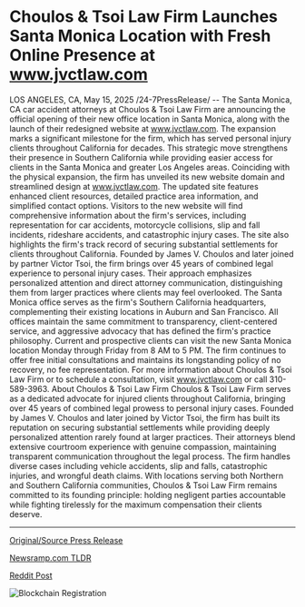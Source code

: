 # Choulos & Tsoi Law Firm Launches Santa Monica Location with Fresh Online Presence at www.jvctlaw.com

LOS ANGELES, CA, May 15, 2025 /24-7PressRelease/ -- The Santa Monica, CA car accident attorneys at Choulos & Tsoi Law Firm are announcing the official opening of their new office location in Santa Monica, along with the launch of their redesigned website at www.jvctlaw.com.  The expansion marks a significant milestone for the firm, which has served personal injury clients throughout California for decades. This strategic move strengthens their presence in Southern California while providing easier access for clients in the Santa Monica and greater Los Angeles areas.  Coinciding with the physical expansion, the firm has unveiled its new website domain and streamlined design at www.jvctlaw.com. The updated site features enhanced client resources, detailed practice area information, and simplified contact options.  Visitors to the new website will find comprehensive information about the firm's services, including representation for car accidents, motorcycle collisions, slip and fall incidents, rideshare accidents, and catastrophic injury cases. The site also highlights the firm's track record of securing substantial settlements for clients throughout California.  Founded by James V. Choulos and later joined by partner Victor Tsoi, the firm brings over 45 years of combined legal experience to personal injury cases. Their approach emphasizes personalized attention and direct attorney communication, distinguishing them from larger practices where clients may feel overlooked.  The Santa Monica office serves as the firm's Southern California headquarters, complementing their existing locations in Auburn and San Francisco. All offices maintain the same commitment to transparency, client-centered service, and aggressive advocacy that has defined the firm's practice philosophy.  Current and prospective clients can visit the new Santa Monica location Monday through Friday from 8 AM to 5 PM. The firm continues to offer free initial consultations and maintains its longstanding policy of no recovery, no fee representation.  For more information about Choulos & Tsoi Law Firm or to schedule a consultation, visit www.jvctlaw.com or call 310-589-3963.  About Choulos & Tsoi Law Firm  Choulos & Tsoi Law Firm serves as a dedicated advocate for injured clients throughout California, bringing over 45 years of combined legal prowess to personal injury cases. Founded by James V. Choulos and later joined by Victor Tsoi, the firm has built its reputation on securing substantial settlements while providing deeply personalized attention rarely found at larger practices. Their attorneys blend extensive courtroom experience with genuine compassion, maintaining transparent communication throughout the legal process. The firm handles diverse cases including vehicle accidents, slip and falls, catastrophic injuries, and wrongful death claims. With locations serving both Northern and Southern California communities, Choulos & Tsoi Law Firm remains committed to its founding principle: holding negligent parties accountable while fighting tirelessly for the maximum compensation their clients deserve. 

---

[Original/Source Press Release](https://www.24-7pressrelease.com/press-release/522814/choulos-tsoi-law-firm-launches-santa-monica-location-with-fresh-online-presence-at-wwwjvctlawcom)
                    

[Newsramp.com TLDR](https://newsramp.com/curated-news/choulos-tsoi-law-firm-expands-with-new-santa-monica-office-and-website-launch/3d6695efcd7674d7fc38cbab16eb15f3) 

 



[Reddit Post](https://www.reddit.com/r/Business_NewsRamp/comments/1kn282p/choulos_tsoi_law_firm_expands_with_new_santa/) 



![Blockchain Registration](https://cdn.newsramp.app/24-7PressRelease/qrcode/255/15/clubykuX.webp)